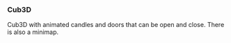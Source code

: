 ### Cub3D 

Cub3D with animated candles and doors that can be open and close. 
There is also a minimap.
